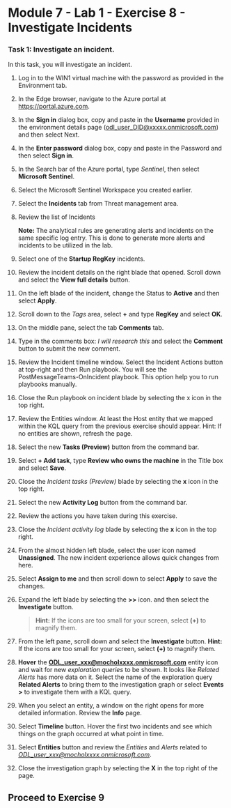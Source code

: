 # Module 7 - Lab 1 - Exercise 8 - Investigate Incidents

### Task 1: Investigate an incident.

In this task, you will investigate an incident.

1. Log in to the WIN1 virtual machine with the password as provided in the Environment tab.  

1. In the Edge browser, navigate to the Azure portal at https://portal.azure.com.

1. In the **Sign in** dialog box, copy and paste in the **Username** provided in the environment details page (odl_user_DID@xxxxx.onmicrosoft.com) and then select Next.

1. In the **Enter password** dialog box, copy and paste in the Password and then select **Sign in**.

1. In the Search bar of the Azure portal, type *Sentinel*, then select **Microsoft Sentinel**.

1. Select the Microsoft Sentinel Workspace you created earlier.

1. Select the **Incidents** tab from Threat management area.

1. Review the list of Incidents

    **Note:** The analytical rules are generating alerts and incidents on the same specific log entry.  This is done to generate more alerts and incidents to be utilized in the lab.
    
1. Select one of the **Startup RegKey** incidents.

1. Review the incident details on the right blade that opened. Scroll down and select the **View full details** button.

1. On the left blade of the incident, change the Status to **Active** and then select **Apply**.

1. Scroll down to the *Tags* area, select **+** and type **RegKey** and select **OK**.

1. On the middle pane, select the tab **Comments** tab.

1. Type in the comments box: *I will research this* and select the **Comment** button to submit the new comment.

1. Review the Incident timeline window. Select the Incident Actions button at top-right and then Run playbook. You will see the PostMessageTeams-OnIncident playbook. This option help you to run playbooks manually.

1. Close the Run playbook on incident blade by selecting the x icon in the top right.

1. Review the Entities window. At least the Host entity that we mapped within the KQL query from the previous exercise should appear. Hint: If no entities are shown, refresh the page.

1. Select the new **Tasks (Preview)** button from the command bar.

1. Select **+ Add task**, type **Review who owns the machine** in the Title box and select **Save**.

1. Close the *Incident tasks (Preview)* blade by selecting the **x** icon in the top right.

1. Select the new **Activity Log** button from the command bar.

1. Review the actions you have taken during this exercise.

1. Close the *Incident activity log* blade by selecting the **x** icon in the top right.

1. From the almost hidden left blade, select the user icon named **Unassigned**. The new incident experience allows quick changes from here.

1. Select **Assign to me** and then scroll down to select **Apply** to save the changes.

1. Expand the left blade by selecting the **>>** icon. and then select the **Investigate** button.

    >**Hint:** If the icons are too small for your screen, select **(+)** to magnify them.

1. From the left pane, scroll down and select the **Investigate** button. **Hint:** If the icons are too small for your screen, select **(+)** to magnify them.

1. **Hover** the **ODL_user_xxx@mocholxxxx.onmicrosoft.com** entity icon and wait for new *exploration queries* to be shown. It looks like *Related Alerts* has more data on it. Select the name of the exploration query **Related Alerts** to bring them to the investigation graph or select **Events >** to investigate them with a KQL query.

1.	When you select an entity, a window on the right opens for more detailed information. Review the **Info** page.

1. Select **Timeline** button. Hover the first two incidents and see which things on the graph occurred at what point in time.

1. Select **Entities** button and review the *Entities* and *Alerts* related to *ODL_user_xxx@mocholxxxx.onmicrosoft.com*.

1. Close the investigation graph by selecting the **X** in the top right of the page.
  
## Proceed to Exercise 9
